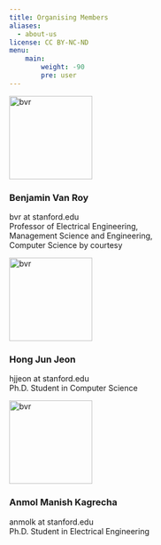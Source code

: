 ```yaml
---
title: Organising Members
aliases:
  - about-us
license: CC BY-NC-ND
menu:
    main: 
        weight: -90
        pre: user
---
```

<div class="myDiv">
  <img src="/media/bvr.jpeg" alt="bvr" width="150" class="floatleft">
  <h3> Benjamin Van Roy </h3> 
  <p style="font-size: 1em">
  bvr at stanford.edu<br>
  Professor of Electrical Engineering,<br>  
  Management Science and Engineering,<br>
  Computer Science by courtesy<br>
  </p>
</div>

<div class="myDiv">
  <img src="/media/hong.jpeg" alt="bvr" width="150" class="floatleft">
  <h3> Hong Jun Jeon </h3> 
  <p>
  hjjeon at stanford.edu<br>
  Ph.D. Student in Computer Science
  </p>
</div>

<div class="myDiv">
  <img src="/media/anmol.jpg" alt="bvr" width="150" class="floatleft">
  <h3> Anmol Manish Kagrecha </h3> 
  <p>
  anmolk at stanford.edu<br>
  Ph.D. Student in Electrical Engineering
  </p>
</div>